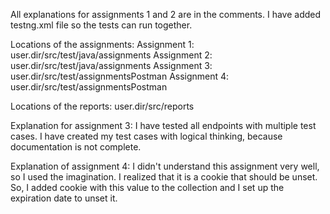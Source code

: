 All explanations for assignments 1 and 2 are in the comments. I have added testng.xml file so the tests can run together.

Locations of the assignments:
Assignment 1: user.dir/src/test/java/assignments
Assignment 2: user.dir/src/test/java/assignments
Assignment 3: user.dir/src/test/assignmentsPostman
Assignment 4: user.dir/src/test/assignmentsPostman

Locations of the reports:
user.dir/src/reports

Explanation for assignment 3:
I have tested all endpoints with multiple test cases. I have created my test cases with logical thinking, because documentation is not complete.

Explanation of assignment 4:
I didn't understand this assignment very well, so I used the imagination. I realized that it is a cookie that should be unset. So, I added cookie with this value to the collection and I set up the expiration date to unset it.